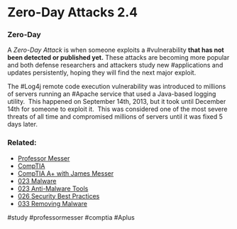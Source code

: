 # Zero-Day Attacks 2.4

### Zero-Day

A *Zero-Day Attack* is when someone exploits a #vulnerability **that has not been detected or published yet.** These attacks are becoming more popular and both defense researchers and attackers study new #applications and updates persistently, hoping they will find the next major exploit.

The #Log4j remote code execution vulnerability was introduced to millions of servers running an #Apache service that used a Java-based logging utility.  This happened on September 14th, 2013, but it took until December 14th for someone to exploit it.  This was considered one of the most severe threats of all time and compromised millions of servers until it was fixed 5 days later.

### Related:
- [Professor Messer](https://www.professormesser.com/free-a-plus-training/220-1102/220-1102-video/zero-day-attacks-220-1102/ "Professor Messer A+ Guide")
- [CompTIA](https://www.comptia.org/ "CompTIA Homepage")
- [CompTIA A+ with James Messer](CompTIA%20A+%20with%20James%20Messer.md)
- [023 Malware](023%20Malware.md)
- [023 Anti-Malware Tools](023%20Anti-Malware%20Tools.md)
- [026 Security Best Practices](026%20Security%20Best%20Practices.md)
- [033 Removing Malware](033%20Removing%20Malware.md)

#study #professormesser #comptia #Aplus 
